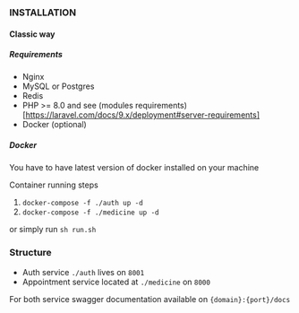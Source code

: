 ### INSTALLATION

#### Classic way

##### Requirements

- Nginx
- MySQL or Postgres
- Redis
- PHP >= 8.0 and see (modules requirements)[https://laravel.com/docs/9.x/deployment#server-requirements]
- Docker (optional)


##### Docker

You have to have latest version of docker installed on your machine

Container running steps
1) `docker-compose -f ./auth up -d`
2) `docker-compose -f ./medicine up -d`

or simply run `sh run.sh`


### Structure

- Auth service `./auth` lives on `8001`
- Appointment service located at `./medicine` on `8000`

For both service swagger documentation available on `{domain}:{port}/docs`
